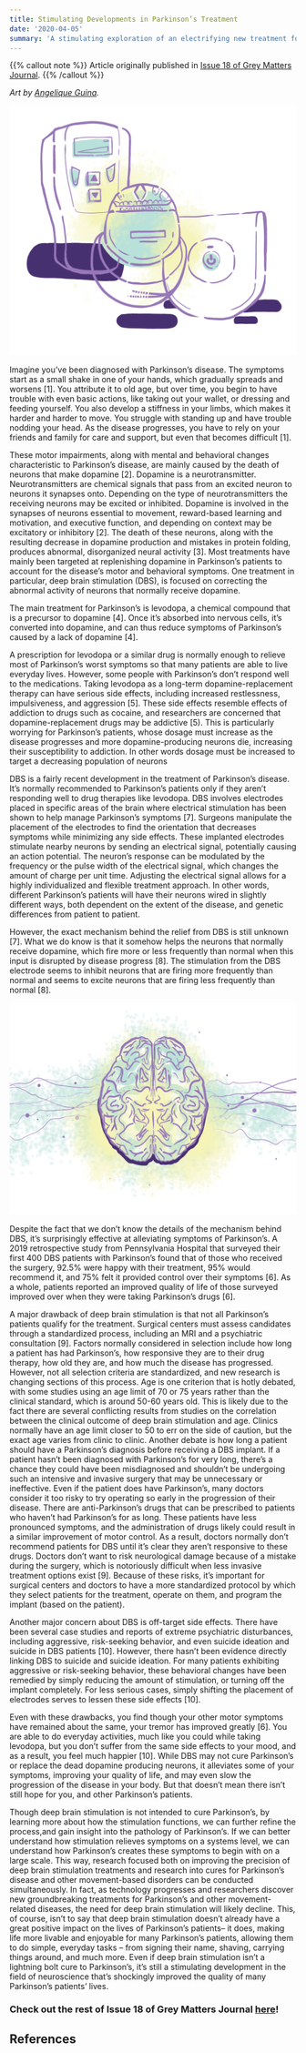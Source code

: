 ```yaml
---
title: Stimulating Developments in Parkinson’s Treatment
date: '2020-04-05'
summary: 'A stimulating exploration of an electrifying new treatment for Parkinson's Disease: Deep Brain Stimulation.'
---
```


{{% callout note %}}
    Article originally published in [Issue 18 of Grey Matters Journal](https://greymattersjournal.org/stimulating-developments-in-parkinsons-treatment/).
{{% /callout %}}

*Art by [Angelique Guina](https://greymattersjournal.org/author/angelique/).*

![png](1.png)

Imagine you’ve been diagnosed with Parkinson’s disease. The symptoms start as a small shake in one of your hands, which gradually spreads and worsens [1]. You attribute it to old age, but over time, you begin to have trouble with even basic actions, like taking out your wallet, or dressing and feeding yourself. You also develop a stiffness in your limbs, which makes it harder and harder to move. You struggle with standing up and have trouble nodding your head. As the disease progresses, you have to rely on your friends and family for care and support, but even that becomes difficult [1].

These motor impairments, along with mental and behavioral changes characteristic to Parkinson’s disease, are mainly caused by the death of neurons that make dopamine [2]. Dopamine is a neurotransmitter. Neurotransmitters are chemical signals that pass from an excited neuron to neurons it synapses onto. Depending on the type of neurotransmitters the receiving neurons may be excited or inhibited. Dopamine is involved in the synapses of neurons essential to movement, reward-based learning and motivation, and executive function, and depending on context may be excitatory or inhibitory [2]. The death of these neurons, along with the resulting decrease in dopamine production and mistakes in protein folding, produces abnormal, disorganized neural activity [3]. Most treatments have mainly been targeted at replenishing dopamine in Parkinson’s patients to account for the disease’s motor and behavioral symptoms. One treatment in particular, deep brain stimulation (DBS), is focused on correcting the abnormal activity of neurons that normally receive dopamine.

The main treatment for Parkinson’s is levodopa, a chemical compound that is a precursor to dopamine [4]. Once it’s absorbed into nervous cells, it’s converted into dopamine, and can thus reduce symptoms of Parkinson’s caused by a lack of dopamine [4].

A prescription for levodopa or a similar drug is normally enough to relieve most of Parkinson’s worst symptoms so that many patients are able to live everyday lives. However, some people with Parkinson’s don’t respond well to the medications. Taking levodopa as a long-term dopamine-replacement therapy can have serious side effects, including increased restlessness, impulsiveness, and aggression [5]. These side effects resemble effects of addiction to drugs such as cocaine, and researchers are concerned that dopamine-replacement drugs may be addictive [5). This is particularly worrying for Parkinson’s patients, whose dosage must increase as the disease progresses and more dopamine-producing neurons die, increasing their susceptibility to addiction. In other words dosage must be increased to target a decreasing population of neurons

DBS is a fairly recent development in the treatment of Parkinson’s disease. It’s normally recommended to Parkinson’s patients only if they aren’t responding well to drug therapies like levodopa. DBS involves electrodes placed in specific areas of the brain where electrical stimulation has been shown to help manage Parkinson’s symptoms [7]. Surgeons manipulate the placement of the electrodes to find the orientation that decreases symptoms while minimizing any side effects. These implanted electrodes stimulate nearby neurons by sending an electrical signal, potentially causing an action potential. The neuron’s response can be modulated by the frequency or the pulse width of the electrical signal, which  changes the amount of charge per unit time. Adjusting the electrical signal allows for a highly individualized and flexible treatment approach. In other words, different Parkinson’s patients will have their neurons wired in slightly different ways, both dependent on the extent of the disease, and genetic differences from patient to patient.

However, the exact mechanism behind the relief from DBS is still unknown [7]. What we do know is that it somehow helps the neurons that normally receive dopamine, which fire more or less frequently than normal when this input is disrupted by disease progress [8]. The stimulation from the DBS electrode seems to inhibit neurons that are firing more frequently than normal and seems to excite neurons that are firing less frequently than normal [8].

![png](2.png)

Despite the fact that we don’t know the details of the mechanism behind DBS, it’s surprisingly effective at alleviating symptoms of Parkinson’s. A 2019 retrospective study from Pennsylvania Hospital that surveyed their first 400 DBS patients with Parkinson’s found that of those who received the surgery, 92.5% were happy with their treatment, 95% would recommend it, and 75% felt it provided control over their symptoms [6]. As a whole, patients reported an improved quality of life of those surveyed improved over when they were taking Parkinson’s drugs [6].

A major drawback of deep brain stimulation is that not all Parkinson’s patients qualify for the treatment. Surgical centers must assess candidates through a standardized process, including an MRI and a psychiatric consultation [9].  Factors normally considered in selection include how long a patient has had Parkinson’s, how responsive they are to their drug therapy, how old they are, and how much the disease has progressed. However, not all selection criteria are standardized, and new research is changing sections of this process. Age is one criterion that is hotly debated, with some studies using an age limit of 70 or 75 years rather than the clinical standard, which is around 50-60 years old. This is likely due to the fact there are several conflicting results from studies on the correlation between the clinical outcome of deep brain stimulation and age. Clinics normally have an age limit closer to 50 to err on the side of caution, but the exact age varies from clinic to clinic. Another debate is how long a patient should have a Parkinson’s diagnosis before receiving a DBS implant. If a patient hasn’t been diagnosed with Parkinson’s for very long, there’s a chance they could have been misdiagnosed and shouldn’t be undergoing such an intensive and invasive surgery that may be unnecessary or ineffective. Even if the patient does have Parkinson’s, many doctors consider it too risky to try operating so early in the progression of their disease. There are anti-Parkinson’s drugs that can be prescribed to patients who haven’t had Parkinson’s for as long. These patients have less pronounced symptoms, and the administration of drugs likely could result in a similar improvement of motor control. As a result, doctors normally don’t recommend patients for DBS until it’s clear they aren’t responsive to these drugs. Doctors don’t want to risk neurological damage because of a mistake during the surgery, which is notoriously difficult when less invasive treatment options exist [9]. Because of these risks, it’s important for surgical centers and doctors to have a more standardized protocol by which they select patients for the treatment, operate on them, and program the implant (based on the patient).

Another major concern about DBS is off-target side effects. There have been several case studies and reports of extreme psychiatric disturbances, including aggressive, risk-seeking behavior, and even suicide ideation and suicide in DBS patients [10]. However, there hasn’t been evidence directly linking DBS to suicide and suicide ideation. For many patients exhibiting aggressive or risk-seeking behavior, these behavioral changes have been remedied by simply reducing the amount of stimulation, or turning off the implant completely. For less serious cases, simply shifting the placement of electrodes serves to lessen these side effects [10].

Even with these drawbacks, you find though your other motor symptoms have remained about the same, your tremor has improved greatly [6]. You are able to do everyday activities, much like you could while taking levodopa, but you don’t suffer from the same side effects to your mood, and as a result, you feel much happier [10]. While DBS may not cure Parkinson’s or replace the dead dopamine producing neurons, it alleviates some of your symptoms, improving your quality of life, and may even slow the progression of the disease in your body. But that doesn’t mean there isn’t still hope for you, and other Parkinson’s patients.

Though deep brain stimulation is not intended to cure Parkinson’s, by learning more about how the stimulation functions, we can further refine the process,and gain insight into the pathology of Parkinson’s. If we can better understand how stimulation relieves symptoms on a systems level, we can understand how Parkinson’s creates these symptoms to begin with on a large scale. This way, research focused both on improving the precision of deep brain stimulation treatments and research into cures for Parkinson’s disease and other movement-based disorders can be conducted simultaneously. In fact, as technology progresses and researchers discover new groundbreaking treatments for Parkinson’s and other movement-related diseases, the need for deep brain stimulation will likely decline. This, of course, isn’t to say that deep brain stimulation doesn’t already have a great positive impact on the lives of Parkinson’s patients– it does, making life more livable and enjoyable for many Parkinson’s patients, allowing them to do simple, everyday tasks – from signing their name, shaving, carrying things around, and much more. Even if deep brain stimulation isn’t a lightning bolt cure to Parkinson’s, it’s still a stimulating development in the field of neuroscience that’s shockingly improved the quality of many Parkinson’s patients’ lives.

### **Check out the rest of Issue 18 of Grey Matters Journal [here](https://greymattersjournal.org/tag/issue-18/)!**

## References

[^1]: Parkinson’s Disease (2017, May 16). National Institute on Aging. [https://www.nia.nih.gov/health/parkinsons-disease]
    (https://www.nia.nih.gov/health/parkinsons-disease).
[^2]: Alcaro, A., Huber, R., & Panksepp, J. (2007). Behavioral functions of the mesolimbic dopaminergic system: an affective
    neuroethological perspective. Brain research reviews , 56 (2), 283–321. [doi:10.1016/j.brainresrev.2007.07.014](https://www.ncbi.nlm.nih.gov/pmc/articles/PMC2238694/)
[^3]: Hartmann, C. J., Fliegen, S., Groiss, S. J., Wojtecki, L., & Schnitzler, A. (2019). An update on best practice of deep 
    brain stimulation in Parkinson’s disease. Therapeutic Advances in Neurological Disorders. [https://doi.org/10.1177/1756286419838096](https://journals.sagepub.com/doi/10.1177/1756286419838096)
[^4]: Gandhi KR, Saadabadi A. Levodopa (L-Dopa) [Updated 2019 Mar 21]. In: StatPearls [Internet]. Treasure Island (FL):
     StatPearls Publishing; 2019 Jan-. [Available online](https://www.ncbi.nlm.nih.gov/books/NBK482140/)
[^5]: Lawrence AD, Evans AH, Lees AJ (2003). Compulsive use of dopamine replacement therapy in Parkinson’s disease: reward 
    systems gone awry? The Lancet: Neurology , 2(10), 595-604. [doi:10.1016/S1474-4422(03)00529-5](https://www.sciencedirect.com/science/article/pii/S1474442203005295?via%3Dihub)
[^6]: Hitti FL, Ramayya AG, McShane BJ, Yang AI, Vaughan KA, Baltuch GH (2019). Long-term outcomes following deep brain 
    stimulation for Parkinson’s disease. Journal of Neurosurgery, 1-6, [epub ahead of print]. [doi: 10.3171/2018.8.JNS182081] (https://thejns.org/view/journals/j-neurosurg/aop/article-10.3171-2018.8.JNS182081.xml?tab_body=fullText)
[^7]: Herrington TM, Cheng JJ, Eskandar EN (2016). Mechanisms of deep brain stimulation. Journal of Neurophysiology , 115(1)
    :19-38. [doi: 10.1152/jn.00281.2015.] (https://www.physiology.org/doi/full/10.1152/jn.00281.2015)
[^8]: Ashkan, K., Rogers, P., Bergman, H. et al. Insights into the mechanisms of deep brain stimulation. Nat Rev Neurol 13, 548–554 (2017).
    [https://doi.org/10.1038/nrneurol.2017.105](https://doi.org/10.1038/nrneurol.2017.105)
[^9]: Elena Moro & Anthony E Lang (2006) Criteria for deep-brain stimulation in Parkinson’s disease: review and analysis, Expert Review of Neurotherapeutics, 6:11, 
    1695-1705, [DOI: 10.1586/14737175.6.11.1695](https://www.tandfonline.com/doi/full/10.1586/14737175.6.11.1695).
[^10]: Schupbach WMM, Chastan N, Welter ML et al. Stimulation of the subthalamic nucleus in Parkinson’s disease: a 5-year follow up. J. Neurol. Neurosurg. Psychiatr.
     76, 1640–1644 (2005).
